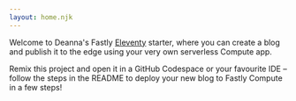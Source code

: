 ```yaml
---
layout: home.njk
---
```


Welcome to Deanna's Fastly [Eleventy](https://www.11ty.dev/) starter, where you can create a blog and publish it to the edge using your very own serverless Compute app.

Remix this project and open it in a GitHub Codespace or your favourite IDE – follow the steps in the README to deploy your new blog to Fastly Compute in a few steps!
